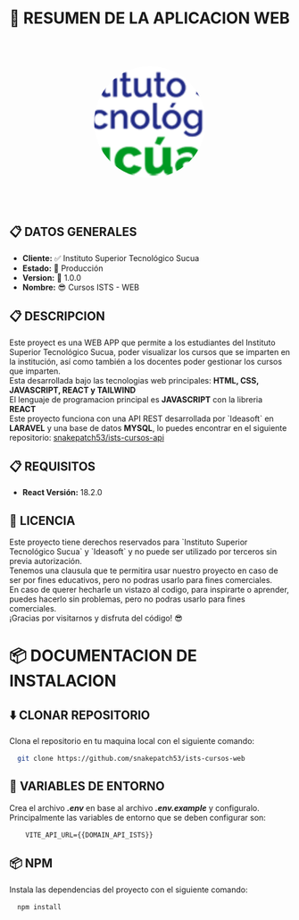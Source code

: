 # 📝 RESUMEN DE LA APLICACION WEB

<div style="text-align:center">
    <img src="./public/img/logo.png" style="width:200px;aspect-ratio:1/1;object-fit:cover;background:white;border-radius:50%;margin:50px" />
</div>

## 📋 DATOS GENERALES

<ul>
    <li><b>Cliente:</b> ✅ Instituto Superior Tecnológico Sucua</li>
    <li><b>Estado:</b> 🎉 Producción</li>
    <li><b>Version:</b> 🚀 1.0.0</li>
    <li><b>Nombre:</b> 😎 Cursos ISTS - WEB</li>
</ul>

## 📋 DESCRIPCION

<p>
    Este proyect es una WEB APP que permite a los estudiantes del Instituto Superior Tecnológico Sucua, poder visualizar los cursos que se imparten en la institución, así como también a los docentes poder gestionar los cursos que imparten.
    <br>
    Esta desarrollada bajo las tecnologias web principales: <b>HTML, CSS, JAVASCRIPT, REACT y TAILWIND</b>
    <br>
    El lenguaje de programacion principal es <b>JAVASCRIPT</b> con la libreria <b>REACT</b>
    <br>
    Este proyecto funciona con una API REST desarrollada por `Ideasoft` en <b>LARAVEL</b> y una base de datos <b>MYSQL</b>, lo puedes encontrar en el siguiente repositorio: <a href="https://github.com/snakepatch53/ists-cursos-api">snakepatch53/ists-cursos-api</a>
    <br>
</p>

## 📋 REQUISITOS

<ul>
    <li><b>React Versión:</b> 18.2.0</li>
</ul>

## 📝 LICENCIA

<p>
    Este proyecto tiene derechos reservados para `Instituto Superior Tecnológico Sucua` y `Ideasoft` y no puede ser utilizado por terceros sin previa autorización.
    <br>
    Tenemos una clausula que te permitira usar nuestro proyecto en caso de ser por fines educativos, pero no podras usarlo para fines comerciales.
    <br>
    En caso de querer hecharle un vistazo al codigo, para inspirarte o aprender, puedes hacerlo sin problemas, pero no podras usarlo para fines comerciales.
    <br>
    ¡Gracias por visitarnos y disfruta del código! 😎
    <br>
</p>

# 📦 DOCUMENTACION DE INSTALACION

## ⬇️ CLONAR REPOSITORIO

Clona el repositorio en tu maquina local con el siguiente comando:

```bash
  git clone https://github.com/snakepatch53/ists-cursos-web
```

## 📄 VARIABLES DE ENTORNO

Crea el archivo <b><i>.env</i></b> en base al archivo <b><i>.env.example</i></b> y configuralo. Principalmente las variables de entorno que se deben configurar son:

```env
    VITE_API_URL={{DOMAIN_API_ISTS}}
```

## 📦 NPM

Instala las dependencias del proyecto con el siguiente comando:

```bash
  npm install
```
